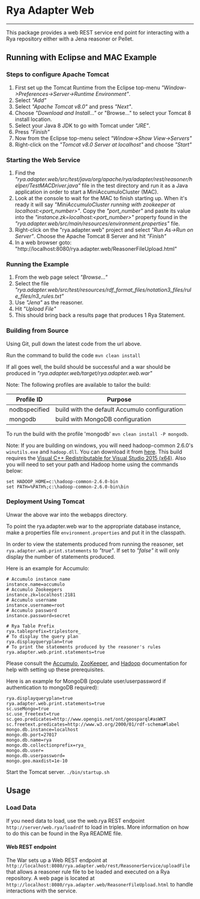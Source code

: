 <!-- Licensed to the Apache Software Foundation (ASF) under one
or more contributor license agreements.  See the NOTICE file
distributed with this work for additional information
regarding copyright ownership.  The ASF licenses this file
to you under the Apache License, Version 2.0 (the
"License"); you may not use this file except in compliance
with the License.  You may obtain a copy of the License at

  http://www.apache.org/licenses/LICENSE-2.0

Unless required by applicable law or agreed to in writing,
software distributed under the License is distributed on an
"AS IS" BASIS, WITHOUT WARRANTIES OR CONDITIONS OF ANY
KIND, either express or implied.  See the License for the
specific language governing permissions and limitations
under the License. -->

# Rya Adapter Web

___

This package provides a web REST service end point for interacting with a Rya repository either with a Jena reasoner or Pellet.

## Running with Eclipse and MAC Example

### Steps to configure Apache Tomcat

1. First set up the Tomcat Runtime from the Eclipse top-menu *"Window->Preferences->Server->Runtime Environment"*.
2. Select *"Add"*
3. Select *"Apache Tomcat v8.0"* and press *"Next"*.
4. Choose *"Download and Install..."* or "Browse..." to select your Tomcat 8 install location.
5. Select your Java 8 JDK to go with Tomcat under *"JRE"*.
6. Press *"Finish"*
7. Now from the Eclipse top-menu select *"Window->Show View->Servers"*
8. Right-click on the *"Tomcat v8.0 Server at localhost"* and choose *"Start"*

### Starting the Web Service

1. Find the *"rya.adapter.web/src/test/java/org/apache/rya/adapter/rest/reasoner/helper/TestMACDriver.java"* file in the test directory and run it as a Java application in order to start a MiniAccumuloCluster (MAC).
2. Look at the console to wait for the MAC to finish starting up.  When it's ready it will say *"MiniAccumuloCluster running with zookeeper at localhost:<port_number>"*.  Copy the *"port_number"* and paste its value into the *"instance.zk=localhost:<port_number>"* property found in the *"rya.adapter.web/src/main/resources/environment.properties"* file.
3. Right-click on the "rya.adapter.web" project and select *"Run As->Run on Server"*.  Choose the Apache Tomcat 8 Server and hit *"Finish"*
4. In a web browser goto: "http://localhost:8080/rya.adapter.web/ReasonerFileUpload.html"


### Running the Example
1. From the web page select *"Browse..."*
2. Select the file *"rya.adapter.web/src/test/resources/rdf_format_files/notation3_files/rule_files/n3_rules.txt"*
3. Use *"Jena"* as the reasoner.
4. Hit *"Upload File"*
5. This should bring back a results page that produces 1 Rya Statement.


### Building from Source

Using Git, pull down the latest code from the url above.

Run the command to build the code `mvn clean install`

If all goes well, the build should be successful and a war should be produced in *"rya.adapter.web/target/rya.adapter.web.war"*

Note: The following profiles are available to tailor the build:


| Profile ID | Purpose |
| ---------- | ------- |
| nodbspecified | build with the default Accumulo configuration |
| mongodb | build with MongoDB configuration |

To run the build with the profile 'mongodb' `mvn clean install -P mongodb`.

Note: If you are building on windows, you will need hadoop-common 2.6.0's `winutils.exe` and `hadoop.dll`.  You can download it from [here](https://github.com/amihalik/hadoop-common-2.6.0-bin/archive/master.zip).  This build requires the [Visual C++ Redistributable for Visual Studio 2015 (x64)](https://www.microsoft.com/en-us/download/details.aspx?id=48145).   Also you will need to set your path and Hadoop home using the commands below:

```
set HADOOP_HOME=c:\hadoop-common-2.6.0-bin
set PATH=%PATH%;c:\hadoop-common-2.6.0-bin\bin
```

### Deployment Using Tomcat

Unwar the above war into the webapps directory.

To point the rya.adapter.web war to the appropriate database instance, make a properties file `environment.properties` and put it in the classpath.

In order to view the statements produced from running the reasoner, set `rya.adapter.web.print.statements` to *"true"*.  If set to *"false"* it will only display the number of statements produced.

Here is an example for Accumulo:

```
# Accumulo instance name
instance.name=accumulo
# Accumulo Zookeepers
instance.zk=localhost:2181
# Accumulo username
instance.username=root
# Accumulo password
instance.password=secret

# Rya Table Prefix
rya.tableprefix=triplestore_
# To display the query plan
rya.displayqueryplan=true
# To print the statements produced by the reasoner's rules
rya.adapter.web.print.statements=true
```

Please consult the [Accumulo], [ZooKeeper], and [Hadoop] documentation for help with setting up these prerequisites.

Here is an example for MongoDB (populate user/userpassword if authentication to mongoDB required):
```
rya.displayqueryplan=true
rya.adapter.web.print.statements=true
sc.useMongo=true
sc.use_freetext=true
sc.geo.predicates=http://www.opengis.net/ont/geosparql#asWKT
sc.freetext.predicates=http://www.w3.org/2000/01/rdf-schema#label
mongo.db.instance=localhost
mongo.db.port=27017
mongo.db.name=rya
mongo.db.collectionprefix=rya_
mongo.db.user=
mongo.db.userpassword=
mongo.geo.maxdist=1e-10
```
Start the Tomcat server. `./bin/startup.sh`

## Usage

### Load Data

If you need data to load, use the web.rya REST endpoint `http://server/web.rya/loadrdf` to load in triples.  More information on how to do this can be found in the Rya README file.

#### Web REST endpoint

The War sets up a Web REST endpoint at `http://localhost:8080/rya.adapter.web/rest/ReasonerService/uploadFile` that allows a reasoner rule file to be loaded and executed on a Rya repository.  A web page is located at `http://localhost:8080/rya.adapter.web/ReasonerFileUpload.html` to handle interactions with the service.


[RYA]: http://rya.incubator.apache.org/
[Accumulo]: https://accumulo.apache.org/
[ZooKeeper]: https://zookeeper.apache.org/
[Hadoop]: http://hadoop.apache.org/
